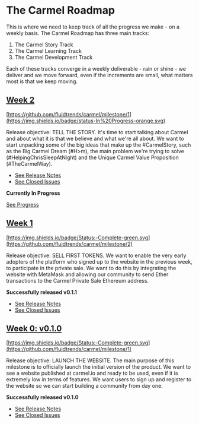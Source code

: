 # The Carmel Roadmap

This is where we need to keep track of all the progress we make - on a weekly basis. The Carmel Roadmap has three main tracks:

1. The Carmel Story Track
2. The Carmel Learning Track
3. The Carmel Development Track

Each of these tracks converge in a weekly deliverable - rain or shine - we deliver and we move forward, even if the increments are small, what matters most is that we keep moving.

## [Week 2](week2)

[https://github.com/fluidtrends/carmel/milestone/1](https://img.shields.io/badge/status-In%20Progress-orange.svg)

Release objective: TELL THE STORY. It's time to start talking about Carmel and about what it is that we believe and what we're all about. We want to start unpacking some of the big ideas that make up the #CarmelStory, such as the Big Carmel Dream (#H>m), the main problem we're trying to solve (#HelpingChrisSleepAtNight) and the Unique Carmel Value Proposition (#TheCarmelWay).

- [See Release Notes](https://github.com/fluidtrends/carmel/releases/tag/v0.1.1)
- [See Closed Issues](https://github.com/fluidtrends/carmel/milestone/2)

**Currently In Progress**

[See Progress](https://github.com/fluidtrends/carmel/milestone/3)

## [Week 1](week1)

[https://img.shields.io/badge/Status:-Complete-green.svg](https://github.com/fluidtrends/carmel/milestone/2)

Release objective: SELL FIRST TOKENS. We want to enable the very early adopters of the platform who signed up to the website in the previous week, to participate in the private sale. We want to do this by integrating the website with MetaMask and allowing our community to send Ether transactions to the Carmel Private Sale Ethereum address.

**Successfully released v0.1.1**

- [See Release Notes](https://github.com/fluidtrends/carmel/releases/tag/v0.1.1)
- [See Closed Issues](https://github.com/fluidtrends/carmel/milestone/2?closed=1)

## [Week 0: v0.1.0](week0)

[https://img.shields.io/badge/Status:-Complete-green.svg](https://github.com/fluidtrends/carmel/milestone/1)

Release objective: LAUNCH THE WEBSITE. The main purpose of this milestone is to officially launch the initial version of the product. We want to see a website published at carmel.io and ready to be used, even if it is extremely low in terms of features. We want users to sign up and register to the website so we can start building a community from day one.

**Successfully released v0.1.0**

- [See Release Notes](https://github.com/fluidtrends/carmel/releases/tag/v0.1.0)
- [See Closed Issues](https://github.com/fluidtrends/carmel/milestone/1?closed=1)
